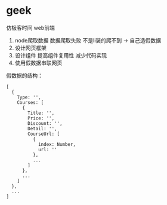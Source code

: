 # geek
仿极客时间 web前端

1. node爬取数据     数据爬取失败 不是li装的爬不到 -> 自己造假数据
2. 设计网页框架
3. 设计组件 提高组件复用性 减少代码实现
4. 使用假数据串联网页

假数据的结构：
```
[
  {
    Type: '',
    Courses: [
      {
        Title: '',
        Price: '',
        Discount: '',
        Detail: '',
        CourseUrl: [
          {
            index: Number,
            url: ''
          },
          ...
        ]
      },
      ...
    ]
  },
  ...
]
```